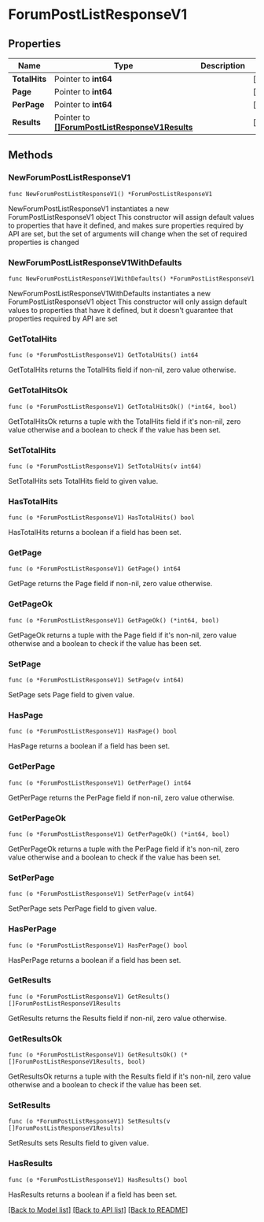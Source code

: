# ForumPostListResponseV1

## Properties

Name | Type | Description | Notes
------------ | ------------- | ------------- | -------------
**TotalHits** | Pointer to **int64** |  | [optional] 
**Page** | Pointer to **int64** |  | [optional] 
**PerPage** | Pointer to **int64** |  | [optional] 
**Results** | Pointer to [**[]ForumPostListResponseV1Results**](ForumPostListResponseV1Results.md) |  | [optional] 

## Methods

### NewForumPostListResponseV1

`func NewForumPostListResponseV1() *ForumPostListResponseV1`

NewForumPostListResponseV1 instantiates a new ForumPostListResponseV1 object
This constructor will assign default values to properties that have it defined,
and makes sure properties required by API are set, but the set of arguments
will change when the set of required properties is changed

### NewForumPostListResponseV1WithDefaults

`func NewForumPostListResponseV1WithDefaults() *ForumPostListResponseV1`

NewForumPostListResponseV1WithDefaults instantiates a new ForumPostListResponseV1 object
This constructor will only assign default values to properties that have it defined,
but it doesn't guarantee that properties required by API are set

### GetTotalHits

`func (o *ForumPostListResponseV1) GetTotalHits() int64`

GetTotalHits returns the TotalHits field if non-nil, zero value otherwise.

### GetTotalHitsOk

`func (o *ForumPostListResponseV1) GetTotalHitsOk() (*int64, bool)`

GetTotalHitsOk returns a tuple with the TotalHits field if it's non-nil, zero value otherwise
and a boolean to check if the value has been set.

### SetTotalHits

`func (o *ForumPostListResponseV1) SetTotalHits(v int64)`

SetTotalHits sets TotalHits field to given value.

### HasTotalHits

`func (o *ForumPostListResponseV1) HasTotalHits() bool`

HasTotalHits returns a boolean if a field has been set.

### GetPage

`func (o *ForumPostListResponseV1) GetPage() int64`

GetPage returns the Page field if non-nil, zero value otherwise.

### GetPageOk

`func (o *ForumPostListResponseV1) GetPageOk() (*int64, bool)`

GetPageOk returns a tuple with the Page field if it's non-nil, zero value otherwise
and a boolean to check if the value has been set.

### SetPage

`func (o *ForumPostListResponseV1) SetPage(v int64)`

SetPage sets Page field to given value.

### HasPage

`func (o *ForumPostListResponseV1) HasPage() bool`

HasPage returns a boolean if a field has been set.

### GetPerPage

`func (o *ForumPostListResponseV1) GetPerPage() int64`

GetPerPage returns the PerPage field if non-nil, zero value otherwise.

### GetPerPageOk

`func (o *ForumPostListResponseV1) GetPerPageOk() (*int64, bool)`

GetPerPageOk returns a tuple with the PerPage field if it's non-nil, zero value otherwise
and a boolean to check if the value has been set.

### SetPerPage

`func (o *ForumPostListResponseV1) SetPerPage(v int64)`

SetPerPage sets PerPage field to given value.

### HasPerPage

`func (o *ForumPostListResponseV1) HasPerPage() bool`

HasPerPage returns a boolean if a field has been set.

### GetResults

`func (o *ForumPostListResponseV1) GetResults() []ForumPostListResponseV1Results`

GetResults returns the Results field if non-nil, zero value otherwise.

### GetResultsOk

`func (o *ForumPostListResponseV1) GetResultsOk() (*[]ForumPostListResponseV1Results, bool)`

GetResultsOk returns a tuple with the Results field if it's non-nil, zero value otherwise
and a boolean to check if the value has been set.

### SetResults

`func (o *ForumPostListResponseV1) SetResults(v []ForumPostListResponseV1Results)`

SetResults sets Results field to given value.

### HasResults

`func (o *ForumPostListResponseV1) HasResults() bool`

HasResults returns a boolean if a field has been set.


[[Back to Model list]](../README.md#documentation-for-models) [[Back to API list]](../README.md#documentation-for-api-endpoints) [[Back to README]](../README.md)


